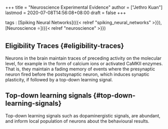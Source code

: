+++
title = "Neuroscience Experimental Evidence"
author = ["Jethro Kuan"]
lastmod = 2020-07-08T14:56:08+08:00
draft = false
+++

tags
: [Spiking Neural Networks]({{< relref "spiking_neural_networks" >}}), [Neuroscience ⭐]({{< relref "neuroscience" >}})

## Eligibility Traces {#eligibility-traces}

Neurons in the brain maintain traces of preceding activity on the
molecular level, for example in the form of calcium ions or
activated CaMKII enzymes. That is, they maintain a fading memory of
events where the presynaptic neuron fired before the postsynaptic
neuron, which induces synaptic plasticity, if followed by a top-down
learning signal.

## Top-down learning signals {#top-down-learning-signals}

Top-down learning signals such as dopaminergistic signals, are
abundant, and inform local population of neurons about the behavioural
results.
